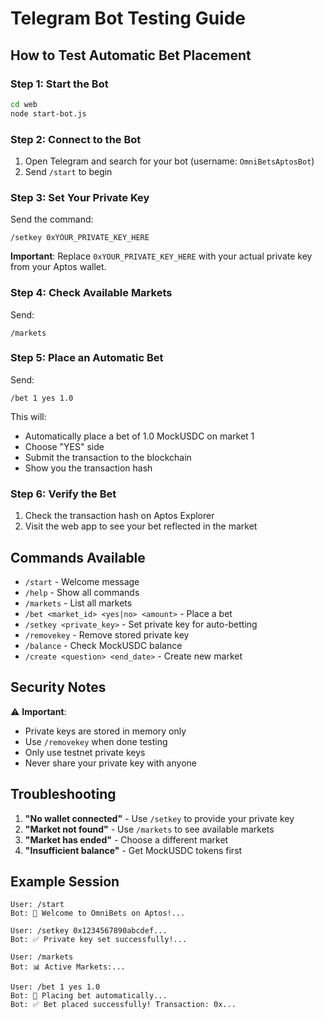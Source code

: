 # Telegram Bot Testing Guide

## How to Test Automatic Bet Placement

### Step 1: Start the Bot
```bash
cd web
node start-bot.js
```

### Step 2: Connect to the Bot
1. Open Telegram and search for your bot (username: `OmniBetsAptosBot`)
2. Send `/start` to begin

### Step 3: Set Your Private Key
Send the command:
```
/setkey 0xYOUR_PRIVATE_KEY_HERE
```

**Important**: Replace `0xYOUR_PRIVATE_KEY_HERE` with your actual private key from your Aptos wallet.

### Step 4: Check Available Markets
Send:
```
/markets
```

### Step 5: Place an Automatic Bet
Send:
```
/bet 1 yes 1.0
```

This will:
- Automatically place a bet of 1.0 MockUSDC on market 1
- Choose "YES" side
- Submit the transaction to the blockchain
- Show you the transaction hash

### Step 6: Verify the Bet
1. Check the transaction hash on Aptos Explorer
2. Visit the web app to see your bet reflected in the market

## Commands Available

- `/start` - Welcome message
- `/help` - Show all commands
- `/markets` - List all markets
- `/bet <market_id> <yes|no> <amount>` - Place a bet
- `/setkey <private_key>` - Set private key for auto-betting
- `/removekey` - Remove stored private key
- `/balance` - Check MockUSDC balance
- `/create <question> <end_date>` - Create new market

## Security Notes

⚠️ **Important**: 
- Private keys are stored in memory only
- Use `/removekey` when done testing
- Only use testnet private keys
- Never share your private key with anyone

## Troubleshooting

1. **"No wallet connected"** - Use `/setkey` to provide your private key
2. **"Market not found"** - Use `/markets` to see available markets
3. **"Market has ended"** - Choose a different market
4. **"Insufficient balance"** - Get MockUSDC tokens first

## Example Session

```
User: /start
Bot: 🎯 Welcome to OmniBets on Aptos!...

User: /setkey 0x1234567890abcdef...
Bot: ✅ Private key set successfully!...

User: /markets
Bot: 📊 Active Markets:...

User: /bet 1 yes 1.0
Bot: 🎲 Placing bet automatically...
Bot: ✅ Bet placed successfully! Transaction: 0x...
```
